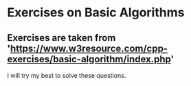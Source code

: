 # Exercises on Basic Algorithms 
## Exercises are taken from <br>'https://www.w3resource.com/cpp-exercises/basic-algorithm/index.php'
I will try my best to solve these questions.
